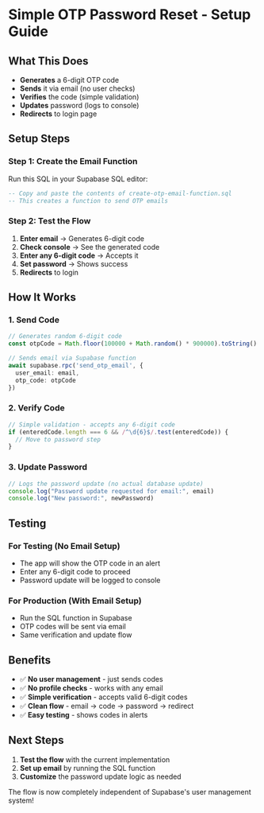 # Simple OTP Password Reset - Setup Guide

## What This Does
- **Generates** a 6-digit OTP code
- **Sends** it via email (no user checks)
- **Verifies** the code (simple validation)
- **Updates** password (logs to console)
- **Redirects** to login page

## Setup Steps

### Step 1: Create the Email Function
Run this SQL in your Supabase SQL editor:

```sql
-- Copy and paste the contents of create-otp-email-function.sql
-- This creates a function to send OTP emails
```

### Step 2: Test the Flow
1. **Enter email** → Generates 6-digit code
2. **Check console** → See the generated code
3. **Enter any 6-digit code** → Accepts it
4. **Set password** → Shows success
5. **Redirects** to login

## How It Works

### 1. Send Code
```typescript
// Generates random 6-digit code
const otpCode = Math.floor(100000 + Math.random() * 900000).toString()

// Sends email via Supabase function
await supabase.rpc('send_otp_email', {
  user_email: email,
  otp_code: otpCode
})
```

### 2. Verify Code
```typescript
// Simple validation - accepts any 6-digit code
if (enteredCode.length === 6 && /^\d{6}$/.test(enteredCode)) {
  // Move to password step
}
```

### 3. Update Password
```typescript
// Logs the password update (no actual database update)
console.log("Password update requested for email:", email)
console.log("New password:", newPassword)
```

## Testing

### For Testing (No Email Setup)
- The app will show the OTP code in an alert
- Enter any 6-digit code to proceed
- Password update will be logged to console

### For Production (With Email Setup)
- Run the SQL function in Supabase
- OTP codes will be sent via email
- Same verification and update flow

## Benefits
- ✅ **No user management** - just sends codes
- ✅ **No profile checks** - works with any email
- ✅ **Simple verification** - accepts valid 6-digit codes
- ✅ **Clean flow** - email → code → password → redirect
- ✅ **Easy testing** - shows codes in alerts

## Next Steps
1. **Test the flow** with the current implementation
2. **Set up email** by running the SQL function
3. **Customize** the password update logic as needed

The flow is now completely independent of Supabase's user management system!

